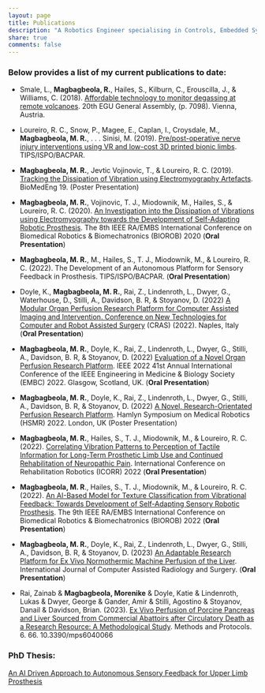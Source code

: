 ```yaml
---
layout: page
title: Publications
description: "A Robotics Engineer specialising in Controls, Embedded Systems, and Human-Robot Interactions"
share: true
comments: false
---
```

### Below provides a list of my current publications to date:

* Smale, L., **Magbagbeola, R.**, Hailes, S., Kilburn, C., Erouscilla, J., & Williams, C. (2018). [Affordable technology to monitor degassing at remote volcanoes](https://www.researchgate.net/publication/325046494_Affordable_technology_to_monitor_degassing_at_remote_volcanoes). 20th EGU General Assembly, (p. 7098). Vienna, Austria.

* Loureiro, R. C., Snow, P., Magee, E., Caplan, I., Croysdale, M., **Magbagbeola, M. R.**, . . . Sinisi, M. (2019).
[Pre/post-operative nerve injury interventions using VR and low-cost 3D printed bionic limbs](https://www.ispo.org.uk/resources/Compendium---Final-Copy.pdf). TIPS/ISPO/BACPAR.

* **Magbagbeola, M. R.**, Jevtic Vojinovic, T., & Loureiro, R. C. (2019). [Tracking the Dissipation of Vibration using Electromyography Artefacts](https://biomedeng.org/wp-content/uploads/BioMedEng19-schedule.pdf). BioMedEng 19. (Poster Presentation)

* **Magbagbeola, M. R.**, Vojinovic, T. J., Miodownik, M., Hailes, S., & Loureiro, R. C. (2020). [An Investigation into the Dissipation of Vibrations using Electromyography towards the Development of Self-Adapting Robotic Prosthesis](https://ieeexplore.ieee.org/abstract/document/9224402). The 8th IEEE RA/EMBS International Conference on Biomedical Robotics & Biomechatronics (BIOROB) 2020 (**Oral Presentation**)

* **Magbagbeola, M. R.**, M., Hailes, S., T. J., Miodownik, M., & Loureiro, R. C. (2022). The Development of an Autonomous Platform for Sensory Feedback in Prosthesis. TIPS/ISPO/BACPAR. (**Oral Presentation**)

* Doyle, K., **Magbagbeola, M. R.**, Rai, Z., Lindenroth, L., Dwyer, G., Waterhouse, D., Stilli, A., Davidson, B. R, & Stoyanov, D. (2022) [A Modular Organ Perfusion Research Platform for Computer Assisted Imaging and Intervention. Conference on New Technologies for Computer and Robot Assisted Surgery](https://cras-eu.org/program-2/) (CRAS) (2022). Naples, Italy (**Oral Presentation**)

* **Magbagbeola, M. R.**, Doyle, K., Rai, Z., Lindenroth, L., Dwyer, G., Stilli, A., Davidson, B. R, & Stoyanov, D. (2022) [Evaluation of a Novel Organ Perfusion Research Platform](https://pubmed.ncbi.nlm.nih.gov/36086012/). IEEE 2022 41st Annual International Conference of the IEEE Engineering in Medicine & Biology Society (EMBC) 2022. Glasgow, Scotland, UK. (**Oral Presentation**)

* **Magbagbeola, M. R.**, Doyle, K., Rai, Z., Lindenroth, L., Dwyer, G., Stilli, A., Davidson, B. R, & Stoyanov, D. (2022) [A Novel, Research-Orientated Perfusion Research Platform](https://www.researchgate.net/publication/367674486_A_Novel_Research-Orientated_Organ_Perfusion_Platform). Hamlyn Symposium on Medical Robotics (HSMR) 2022. London, UK (Poster Presentation)

* **Magbagbeola, M. R.**, Hailes, S., T. J., Miodownik, M., & Loureiro, R. C. (2022). [Correlating Vibration Patterns to Perception of Tactile Information for Long-Term Prosthetic Limb Use and Continued Rehabilitation of Neuropathic Pain](https://pubmed.ncbi.nlm.nih.gov/36176147/). International Conference on Rehabilitation Robotics (ICORR) 2022 (**Oral Presentation**)

* **Magbagbeola, M. R**., Hailes, S., T. J., Miodownik, M., & Loureiro, R. C. (2022). [An AI-Based Model for Texture Classification from Vibrational Feedback: Towards Development of Self-Adapting Sensory Robotic Prosthesis](https://ieeexplore.ieee.org/document/9925430). The 9th IEEE RA/EMBS International Conference on Biomedical Robotics & Biomechatronics (BIOROB) 2022 (**Oral Presentation**)

* **Magbagbeola, M. R.**, Doyle, K., Rai, Z., Lindenroth, L., Dwyer, G., Stilli, A., Davidson, B. R, & Stoyanov, D. (2023) [An Adaptable Research Platform for Ex Vivo Normothermic Machine Perfusion of the Liver](https://link.springer.com/article/10.1007/s11548-023-02903-4). International Journal of Computer Assisted Radiology and Surgery. (**Oral Presentation**)
  
* Rai, Zainab & **Magbagbeola, Morenike** & Doyle, Katie & Lindenroth, Lukas & Dwyer, George & Gander, Amir & Stilli, Agostino & Stoyanov, Danail & Davidson, Brian. (2023). [Ex Vivo Perfusion of Porcine Pancreas and Liver Sourced from Commercial Abattoirs after Circulatory Death as a Research Resource: A Methodological Study](https://pubmed.ncbi.nlm.nih.gov/37489433/). Methods and Protocols. 6. 66. 10.3390/mps6040066
  
### PhD Thesis:

[An AI Driven Approach to Autonomous Sensory Feedback for Upper Limb Prosthesis](https://discovery.ucl.ac.uk/id/eprint/10152190/)



